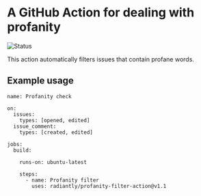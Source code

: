 # A GitHub Action for dealing with profanity
![Status](https://github.com/radiantly/profanity-filter-action/workflows/Profanity%20check/badge.svg)

This action automatically filters issues that contain profane words.

## Example usage

```shell
name: Profanity check

on: 
  issues:
    types: [opened, edited]
  issue_comment:
    types: [created, edited]

jobs:
  build:

    runs-on: ubuntu-latest

    steps:
      - name: Profanity filter
        uses: radiantly/profanity-filter-action@v1.1
```
